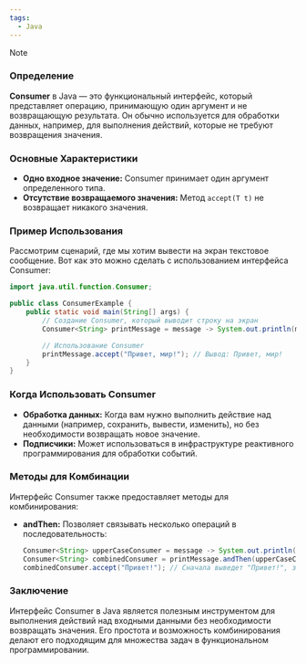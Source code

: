 ```yaml
---
tags:
  - Java
---
```


> [!NOTE]
> ### Определение
> **Consumer** в Java — это функциональный интерфейс, который представляет операцию, принимающую один аргумент и не возвращающую результата. Он обычно используется для обработки данных, например, для выполнения действий, которые не требуют возвращения значения.

### Основные Характеристики
- **Одно входное значение:** Consumer принимает один аргумент определенного типа.
- **Отсутствие возвращаемого значения:** Метод `accept(T t)` не возвращает никакого значения.

### Пример Использования

Рассмотрим сценарий, где мы хотим вывести на экран текстовое сообщение. Вот как это можно сделать с использованием интерфейса Consumer:

```java
import java.util.function.Consumer;

public class ConsumerExample {
    public static void main(String[] args) {
        // Создание Consumer, который выводит строку на экран
        Consumer<String> printMessage = message -> System.out.println(message);

        // Использование Consumer
        printMessage.accept("Привет, мир!"); // Вывод: Привет, мир!
    }
}
```

### Когда Использовать Consumer
- **Обработка данных:** Когда вам нужно выполнить действие над данными (например, сохранить, вывести, изменить), но без необходимости возвращать новое значение.
- **Подписчики:** Может использоваться в инфраструктуре реактивного программирования для обработки событий.

### Методы для Комбинации
Интерфейс Consumer также предоставляет методы для комбинирования:

- **andThen:** Позволяет связывать несколько операций в последовательность:
  ```java
  Consumer<String> upperCaseConsumer = message -> System.out.println(message.toUpperCase());
  Consumer<String> combinedConsumer = printMessage.andThen(upperCaseConsumer);
  combinedConsumer.accept("Привет!"); // Сначала выведет "Привет!", затем "ПРИВЕТ!"
  ```

### Заключение
Интерфейс Consumer в Java является полезным инструментом для выполнения действий над входными данными без необходимости возвращать значения. Его простота и возможность комбинирования делают его подходящим для множества задач в функциональном программировании.